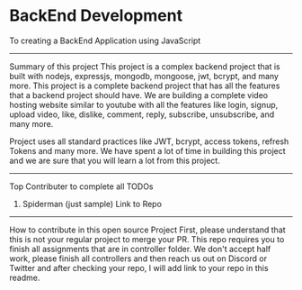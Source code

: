 # BackEnd Development

 To creating a BackEnd Application using JavaScript

 <hr>

 Summary of this project
This project is a complex backend project that is built with nodejs, expressjs, mongodb, mongoose, jwt, bcrypt, and many more. This project is a complete backend project that has all the features that a backend project should have. We are building a complete video hosting website similar to youtube with all the features like login, signup, upload video, like, dislike, comment, reply, subscribe, unsubscribe, and many more.

Project uses all standard practices like JWT, bcrypt, access tokens, refresh Tokens and many more. We have spent a lot of time in building this project and we are sure that you will learn a lot from this project.

<hr>

Top Contributer to complete all TODOs

1. Spiderman (just sample) Link to Repo

<hr>

How to contribute in this open source Project
First, please understand that this is not your regular project to merge your PR. This repo requires you to finish all assignments that are in controller folder. We don't accept half work, please finish all controllers and then reach us out on Discord or Twitter and after checking your repo, I will add link to your repo in this readme.